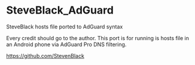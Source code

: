 # SteveBlack_AdGuard
SteveBlack hosts file ported to AdGuard syntax

Every credit should go to the author.
This port is for running is hosts file in an Android phone via AdGuard Pro DNS filtering.

https://github.com/StevenBlack
